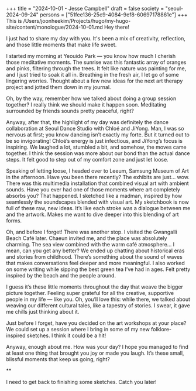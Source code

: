 +++
title = "2024-10-01 - Jesse Campbell"
draft = false
society = "seoul-2024-09-24"
persons = ["51fee136-25c9-4084-9ef8-60697178861e"]
+++
This is /Users/joonheekim/Projects/hugo/my-hugo-site/content/monologue/2024-10-01.md
Hey there! 

I just had to share my day with you. It's been a mix of creativity, reflection, and those little moments that make life sweet.

I started my morning at Yeouido Park — you know how much I cherish those meditative moments. The sunrise was this fantastic array of oranges and pinks, filtering through the trees. It felt like nature was painting for me, and I just tried to soak it all in. Breathing in the fresh air, I let go of some lingering worries. Thought about a few new ideas for the next art therapy project and jotted them down in my journal.

Oh, by the way, remember how we talked about doing a group session together? I really think we should make it happen soon. Meditating surrounded by friends sounds pretty peaceful, right? 

Anyway, after that, the highlight of my day was definitely the dance collaboration at Seoul Dance Studio with Chloé and JiYong. Man, I was so nervous at first; you know dancing isn’t exactly my forte. But it turned out to be so invigorating! Chloé’s energy is just infectious, and JiYong’s focus is inspiring. We laughed a lot, stumbled a bit, and somehow, the moves came together. I think the session was more about our bond than the actual dance steps. It felt good to step out of my comfort zone and just let loose.

Speaking of letting loose, I headed over to Leeum, Samsung Museum of Art in the afternoon. Have you been there recently? The exhibits are just... wow. There was this multimedia installation that combined visual art with ambient sounds. Have you ever had one of those moments where art completely absorbs you? That happened. I sketched like a madman, inspired by how seamlessly the soundscapes blended with visual art. My sketchbook is now full of these raw, new ideas. It’s like each stroke was a dialogue between me and the artwork. Makes me want to dive deeper into this blending of art forms.

Oh, and before I forget! There was another stop. I visited the Gwangalli Beach Café later. Chaeun invited me, and the place was absolutely charming. The sea view combined with the warm café atmosphere... I mean, can you get any better? We ended up chatting about historical eras and stories from childhood. There’s something about the sound of waves that makes conversations feel deeper and more meaningful. I also worked on some writing while sipping the best green tea I’ve had in ages. Felt pretty inspired by the beach and the people around. 

I guess it’s these little moments throughout the day that weave the bigger picture together. Feeling super grateful for all the creative, supportive people in my life — like you. Oh, you’ll love this: while there, we talked about weaving our different cultural tales, like a tapestry of stories. I swear, it gave me chills just thinking about it.

Just before I forget, have you decided on the art workshops at your place? We could set up a session where I bring in some of my new folklore-inspired sketches. I think it could be a hit!

Anyway, enough about me. How was your day? I hope you managed to find at least one thing that brought you joy or made you laugh. It’s these small, blissful moments that keep us going, right?

**

I need to get back to finishing some sketches. Catch you later!
